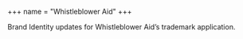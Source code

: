 +++
name = "Whistleblower Aid"
+++

Brand Identity updates for Whistleblower Aid’s trademark application.